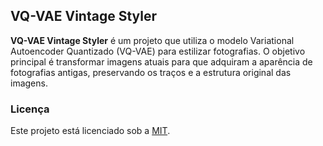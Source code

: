 ## VQ-VAE Vintage Styler

**VQ-VAE Vintage Styler** é um projeto que utiliza o modelo Variational Autoencoder Quantizado (VQ-VAE) para estilizar fotografias. O objetivo principal é transformar imagens atuais para que adquiram a aparência de fotografias antigas, preservando os traços e a estrutura original das imagens.

### Licença

Este projeto está licenciado sob a [MIT](LICENSE).

